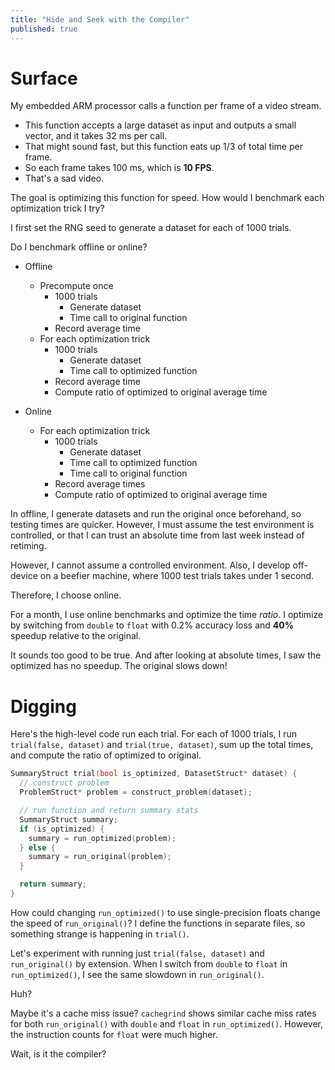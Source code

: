 ```yaml
---
title: "Hide and Seek with the Compiler"
published: true
---
```


# Surface

My embedded ARM processor calls a function per frame of a video stream.

- This function accepts a large dataset as input and outputs a small vector, and it takes 32 ms per call.
- That might sound fast, but this function eats up 1/3 of total time per frame.
- So each frame takes 100 ms, which is **10 FPS**.
- That's a sad video.

The goal is optimizing this function for speed.
How would I benchmark each optimization trick I try?

I first set the RNG seed to generate a dataset for each of 1000 trials.

Do I benchmark offline or online?

- Offline
  - Precompute once
    - 1000 trials
      - Generate dataset
      - Time call to original function
    - Record average time
  - For each optimization trick
    - 1000 trials
      - Generate dataset
      - Time call to optimized function
    - Record average time
    - Compute ratio of optimized to original average time

- Online
  - For each optimization trick
    - 1000 trials
      - Generate dataset
      - Time call to optimized function
      - Time call to original function
    - Record average times
    - Compute ratio of optimized to original average time

In offline, I generate datasets and run the original once beforehand, so testing times are quicker.
However, I must assume the test environment is controlled, or that I can trust an absolute time from last week instead of retiming.

However, I cannot assume a controlled environment.
Also, I develop off-device on a beefier machine, where 1000 test trials takes under 1 second.

Therefore, I choose online.

For a month, I use online benchmarks and optimize the time *ratio*.
I optimize by switching from `double` to `float` with 0.2% accuracy loss and **40%** speedup relative to the original.

It sounds too good to be true.
And after looking at absolute times, I saw the optimized has no speedup. The original slows down!

# Digging

Here's the high-level code run each trial.
For each of 1000 trials, I run `trial(false, dataset)` and `trial(true, dataset)`, sum up the total times, and compute the ratio of optimized to original.

```cpp
SummaryStruct trial(bool is_optimized, DatasetStruct* dataset) {
  // construct problem
  ProblemStruct* problem = construct_problem(dataset);

  // run function and return summary stats
  SummaryStruct summary;
  if (is_optimized) {
    summary = run_optimized(problem);
  } else {
    summary = run_original(problem);
  }

  return summary;
}
```

How could changing `run_optimized()` to use single-precision floats change the speed of `run_original()`?
I define the functions in separate files, so something strange is happening in `trial()`.

Let's experiment with running just `trial(false, dataset)` and `run_original()` by extension.
When I switch from `double` to `float` in `run_optimized()`, I see the same slowdown in `run_original()`.

Huh?

Maybe it's a cache miss issue?
`cachegrind` shows similar cache miss rates for both `run_original()` with `double` and `float` in `run_optimized()`.
However, the instruction counts for `float` were much higher.

Wait, is it the compiler?
